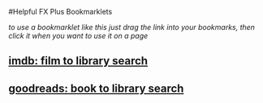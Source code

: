 #Helpful FX Plus Bookmarklets

*to use a bookmarklet like this just drag the link into your bookmarks, then click it when you want to use it on a page*

<h2><a href='javascript:(function(e,a,g,h,f,c,b,d)%7Bif(!(f%3De.jQuery)%7C%7Cg>f.fn.jquery%7C%7Ch(f))%7Bc%3Da.createElement("script")%3Bc.type%3D"text/javascript"%3Bc.src%3D"http://ajax.googleapis.com/ajax/libs/jquery/"%2Bg%2B"/jquery.min.js"%3Bc.onload%3Dc.onreadystatechange%3Dfunction()%7Bif(!b%26%26(!(d%3Dthis.readyState)%7C%7Cd%3D%3D"loaded"%7C%7Cd%3D%3D"complete"))%7Bh((f%3De.jQuery).noConflict(1),b%3D1)%3Bf(c).remove()%7D%7D%3Ba.documentElement.childNodes%5B0%5D.appendChild(c)%7D%7D)(window,document,"1.3.2",function(%24,L)%7B%24title %3D %24(%27h1.header  span%5Bitemprop%3D"name"%5D%27).text()%3B%24year %3D %24(%27.header .nobr a%27).text()%3Bwindow.location.href %3D "http://voyager.falmouth.ac.uk/vwebv/search%3FsearchArg1%3D"%2B %24title %2B"%26argType1%3Dphrase%26searchCode1%3DTKEY%26combine2%3Dand%26searchArg2%3D%26argType2%3Dany%26searchCode2%3DGKEY%26combine3%3Dand%26searchArg3%3D%26argType3%3Dany%26searchCode3%3DGKEY%26yearOption%3Drange%26fromYear%3D"%2B %24year %2B"%26toYear%3D"%2B %24year %2B"%26medium%3Dm%26recCount%3D10%26searchType%3D2%26page.search.search.button%3DSearch"%3B%7D)%3B'>
imdb: film to library search
</a></h2>
<h2><a href="javascript:(function(e,a,g,h,f,c,b,d){if(!(f=e.jQuery)||g>f.fn.jquery||h(f)){c=a.createElement("script");c.type="text/javascript";c.src="http://ajax.googleapis.com/ajax/libs/jquery/"+g+"/jquery.min.js";c.onload=c.onreadystatechange=function(){if(!b&&(!(d=this.readyState)||d=="loaded"||d=="complete")){h((f=e.jQuery).noConflict(1),b=1);f(c).remove()}};a.documentElement.childNodes[0].appendChild(c)}})(window,document,"1.3.2",function($,L){$booktitle = $('#bookTitle').text();if ($booktitle) {  $booktitle = $booktitle.replace(/\((.*)/, ''); // remove subtitle in brackets  //alert($booktitle);  window.location.href = "http://voyager.falmouth.ac.uk/vwebv/search?searchArg="+$booktitle+"&searchCode=TKEY%5E&limitTo=TYPE%3Dam&recCount=10&searchType=1&page.search.search.button=Search"} else {  alert('sorry, no book title detected on this page');}});">goodreads: book to library search</a></h2>